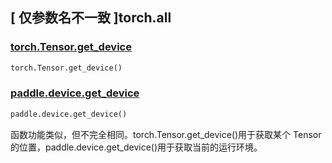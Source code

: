 ## [ 仅参数名不一致 ]torch.all

### [torch.Tensor.get_device](https://pytorch.org/docs/1.13/generated/torch.Tensor.get_device.html?highlight=torch+tensor+get_device#torch.Tensor.get_device)

```python
torch.Tensor.get_device()
```

### [paddle.device.get_device](https://www.paddlepaddle.org.cn/documentation/docs/zh/api/paddle/device/get_device_cn.html#get-device)

```python
paddle.device.get_device()
```

函数功能类似，但不完全相同。torch.Tensor.get_device()用于获取某个 Tensor 的位置，paddle.device.get_device()用于获取当前的运行环境。
